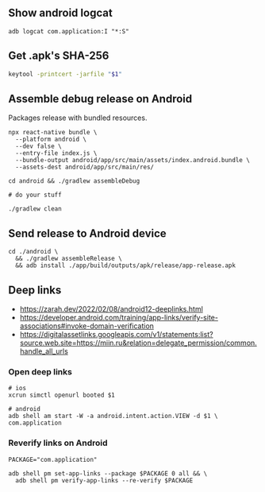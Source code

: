 ## Show android logcat

```shell
adb logcat com.application:I "*:S"
```

## Get .apk's SHA-256 

```bash
keytool -printcert -jarfile "$1"
```

## Assemble debug release on Android

Packages release with bundled resources. 

```shell
npx react-native bundle \
  --platform android \
  --dev false \
  --entry-file index.js \
  --bundle-output android/app/src/main/assets/index.android.bundle \
  --assets-dest android/app/src/main/res/

cd android && ./gradlew assembleDebug

# do your stuff

./gradlew clean
```

## Send release to Android device

```shell
cd ./android \
  && ./gradlew assembleRelease \
  && adb install ./app/build/outputs/apk/release/app-release.apk
```

## Deep links

- https://zarah.dev/2022/02/08/android12-deeplinks.html
- https://developer.android.com/training/app-links/verify-site-associations#invoke-domain-verification
- https://digitalassetlinks.googleapis.com/v1/statements:list?source.web.site=https://miin.ru&relation=delegate_permission/common.handle_all_urls

### Open deep links

```shell
# ios 
xcrun simctl openurl booted $1

# android
adb shell am start -W -a android.intent.action.VIEW -d $1 \
com.application
```

### Reverify links on Android

```shell
PACKAGE="com.application"

adb shell pm set-app-links --package $PACKAGE 0 all && \
  adb shell pm verify-app-links --re-verify $PACKAGE
```

